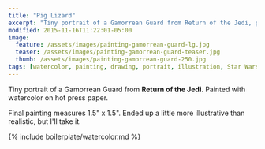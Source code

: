 ```yaml
---
title: "Pig Lizard"
excerpt: "Tiny portrait of a Gamorrean Guard from Return of the Jedi, painted with watercolor on hot press paper."
modified: 2015-11-16T11:22:01-05:00
image: 
  feature: /assets/images/painting-gamorrean-guard-lg.jpg
  teaser: /assets/images/painting-gamorrean-guard-teaser.jpg
  thumb: /assets/images/painting-gamorrean-guard-250.jpg
tags: [watercolor, painting, drawing, portrait, illustration, Star Wars]
---
```


Tiny portrait of a Gamorrean Guard from **Return of the Jedi**. Painted with watercolor on hot press paper.

Final painting measures 1.5\" x 1.5\". Ended up a little more illustrative than realistic, but I'll take it.

{% include boilerplate/watercolor.md %}
